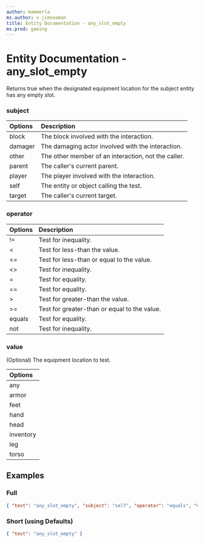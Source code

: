 ```yaml
---
author: mammerla
ms.author: v-jimseaman
title: Entity Documentation - any_slot_empty
ms.prod: gaming
---
```


# Entity Documentation - any_slot_empty

Returns true when the designated equipment location for the subject entity has any empty slot.

### subject

| Options| Description |
|:-----------|:-----------|
| block| The block involved with the interaction. |
| damager| The damaging actor involved with the interaction. |
| other| The other member of an interaction, not the caller. |
| parent| The caller's current parent. |
| player| The player involved with the interaction. |
| self| The entity or object calling the test. |
| target| The caller's current target. |

### operator

| Options| Description |
|:-----------|:-----------|
| !=| Test for inequality. |
| <| Test for less-than the value. |
| <=| Test for less-than or equal to the value. |
| <>| Test for inequality. |
| =| Test for equality. |
| ==| Test for equality. |
| >| Test for greater-than the value. |
| >=| Test for greater-than or equal to the value. |
| equals| Test for equality. |
| not| Test for inequality. |

### value

(Optional) The equipment location to test.

|Options|
|:-----------|
| any|
| armor|
| feet|
| hand|
| head|
| inventory|
| leg|
| torso|

## Examples

### Full

```json
{ "test": "any_slot_empty", "subject": "self", "operator": "equals", "value": "any" }
```

### Short (using Defaults)

```json
{ "test": "any_slot_empty" }
```
